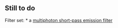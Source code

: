 ## Still to do


Filter set:
     * a [multiphoton short-pass emission filter](https://www.semrock.com/filterdetails.aspx?id=ff01-750/sp-25)
